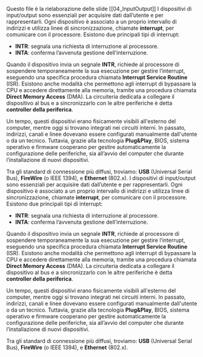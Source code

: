 Questo file è la rielaborazione delle slide [[04_InputOutput]]
I dispositivi di input/output sono essenziali per acquisire dati dall’utente e per rappresentarli. Ogni dispositivo è associato a un proprio intervallo di indirizzi e utilizza linee di sincronizzazione, chiamate **interrupt**, per comunicare con il processore. Esistono due principali tipi di interrupt:

- **INTR**: segnala una richiesta di interruzione al processore.
- **INTA**: conferma l’avvenuta gestione dell’interruzione.

Quando il dispositivo invia un segnale **INTR**, richiede al processore di sospendere temporaneamente la sua esecuzione per gestire l’interrupt, eseguendo una specifica procedura chiamata **Interrupt Service Routine** (ISR). Esistono anche modalità che permettono agli interrupt di bypassare la CPU e accedere direttamente alla memoria, tramite una procedura chiamata **Direct Memory Access** (DMA). La circuiteria dedicata a collegare il dispositivo al bus e a sincronizzarlo con le altre periferiche è detta **controller della periferica**.

Un tempo, questi dispositivi erano fisicamente visibili all'esterno del computer, mentre oggi si trovano integrati nei circuiti interni. In passato, indirizzi, canali e linee dovevano essere configurati manualmente dall'utente o da un tecnico. Tuttavia, grazie alla tecnologia **Plug&Play**, BIOS, sistema operativo e firmware cooperano per gestire automaticamente la configurazione delle periferiche, sia all’avvio del computer che durante l’installazione di nuovi dispositivi.

Tra gli standard di connessione più diffusi, troviamo: **USB** (Universal Serial Bus), **FireWire** (o IEEE 1394), e **Ethernet** (802.x).
I dispositivi di input/output sono essenziali per acquisire dati dall’utente e per rappresentarli. Ogni dispositivo è associato a un proprio intervallo di indirizzi e utilizza linee di sincronizzazione, chiamate **interrupt**, per comunicare con il processore. Esistono due principali tipi di interrupt:

- **INTR**: segnala una richiesta di interruzione al processore.
- **INTA**: conferma l’avvenuta gestione dell’interruzione.

Quando il dispositivo invia un segnale **INTR**, richiede al processore di sospendere temporaneamente la sua esecuzione per gestire l’interrupt, eseguendo una specifica procedura chiamata **Interrupt Service Routine** (ISR). Esistono anche modalità che permettono agli interrupt di bypassare la CPU e accedere direttamente alla memoria, tramite una procedura chiamata **Direct Memory Access** (DMA). La circuiteria dedicata a collegare il dispositivo al bus e a sincronizzarlo con le altre periferiche è detta **controller della periferica**.

Un tempo, questi dispositivi erano fisicamente visibili all'esterno del computer, mentre oggi si trovano integrati nei circuiti interni. In passato, indirizzi, canali e linee dovevano essere configurati manualmente dall'utente o da un tecnico. Tuttavia, grazie alla tecnologia **Plug&Play**, BIOS, sistema operativo e firmware cooperano per gestire automaticamente la configurazione delle periferiche, sia all’avvio del computer che durante l’installazione di nuovi dispositivi.

Tra gli standard di connessione più diffusi, troviamo: **USB** (Universal Serial Bus), **FireWire** (o IEEE 1394), e **Ethernet** (802.x).
